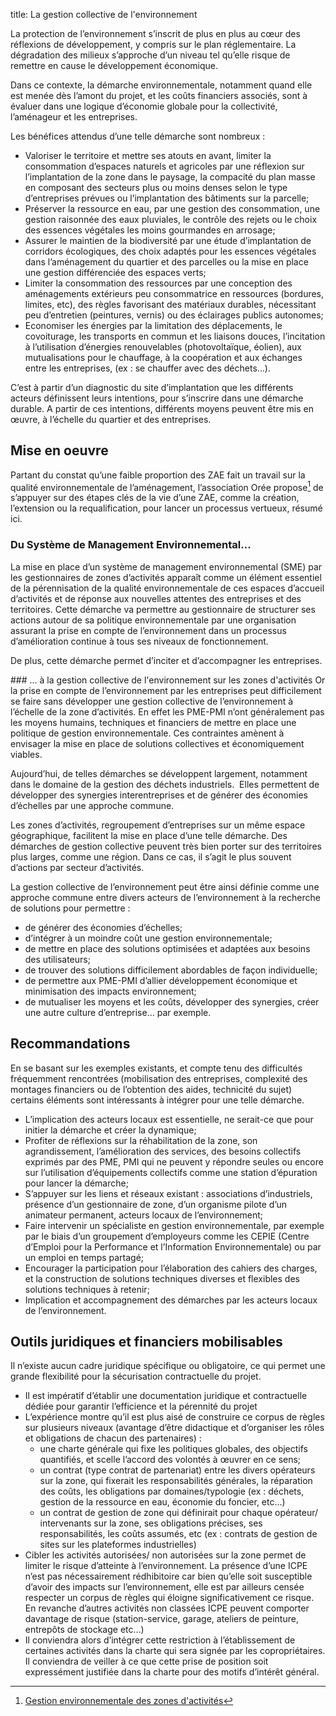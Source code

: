 title: La gestion collective de l'environnement

La protection de l’environnement s’inscrit de plus en plus au cœur des réflexions de développement, y compris sur le plan réglementaire. La dégradation des milieux s’approche d’un niveau tel qu’elle risque de remettre en cause le développement économique.

Dans ce contexte, la démarche environnementale, notamment quand elle est menée dès l’amont du projet, et les coûts financiers associés, sont à évaluer dans une logique d’économie globale pour la collectivité, l’aménageur et les entreprises.

Les bénéfices attendus d’une telle démarche sont nombreux :

* Valoriser le territoire et mettre ses atouts en avant, limiter la consommation d’espaces naturels et agricoles par une réflexion sur l’implantation de la zone dans le paysage, la compacité du plan masse en composant des secteurs plus ou moins denses selon le type d’entreprises prévues ou l’implantation des bâtiments sur la parcelle;
* Préserver la ressource en eau, par une gestion des consommation, une gestion raisonnée des eaux pluviales, le contrôle des rejets ou le choix des essences végétales les moins gourmandes en arrosage;
* Assurer le maintien de la biodiversité par une étude d’implantation de corridors écologiques, des choix adaptés pour les essences végétales dans l’aménagement du quartier et des parcelles ou la mise en place une gestion différenciée des espaces verts;
* Limiter la consommation des ressources par une conception des aménagements extérieurs peu consommatrice en ressources (bordures, limites, etc), des règles favorisant des matériaux durables, nécessitant peu d’entretien (peintures, vernis) ou des éclairages publics autonomes;
* Economiser les énergies par la limitation des déplacements, le covoiturage, les transports en commun et les liaisons douces, l’incitation à l’utilisation d’énergies renouvelables (photovoltaïque, éolien), aux mutualisations pour le chauffage, à la coopération et aux échanges entre les entreprises, (ex : se chauffer avec des déchets…).

C’est à partir d’un diagnostic du site d’implantation que les différents acteurs définissent leurs intentions, pour s’inscrire dans une démarche durable. A partir de ces intentions, différents moyens peuvent être mis en œuvre, à l’échelle du quartier et des entreprises.

## Mise en oeuvre

Partant du constat qu’une faible proportion des ZAE fait un travail sur la qualité environnementale de l’aménagement, l’association Orée propose[^oree] de s’appuyer sur des étapes clés de la vie d’une ZAE, comme la création, l’extension ou la requalification, pour lancer un processus vertueux, résumé ici.

### Du Système de Management Environnemental...
La mise en place d’un système de management environnemental (SME) par les gestionnaires de zones d’activités apparaît comme un élément essentiel de la pérennisation de la qualité environnementale de ces espaces d’accueil d’activités et de réponse aux nouvelles attentes des entreprises et des territoires. Cette démarche va permettre au gestionnaire de structurer ses actions autour de sa politique environnementale par une organisation assurant la prise en compte de l’environnement dans un processus d’amélioration continue à tous ses niveaux de fonctionnement.

De plus, cette démarche permet d’inciter et d’accompagner les entreprises.

### ... à la gestion collective de l'environnement sur les zones d'activités
Or la prise en compte de l’environnement par les entreprises peut difficilement se faire sans développer une gestion collective de l’environnement à l’échelle de la zone d’activités. En effet les PME-PMI n’ont généralement pas les moyens humains, techniques et financiers de mettre en place une politique de gestion environnementale. Ces contraintes amènent à envisager la mise en place de solutions collectives et économiquement viables.

Aujourd’hui, de telles démarches se développent largement, notamment dans le domaine de la gestion des déchets industriels.  Elles permettent de développer des synergies interentreprises et de générer des économies d’échelles par une approche commune.

Les zones d’activités, regroupement d’entreprises sur un même espace géographique, facilitent la mise en place d’une telle démarche. Des démarches de gestion collective peuvent très bien porter sur des territoires plus larges, comme une région. Dans ce cas, il s’agit le plus souvent d’actions par secteur d’activités.

La gestion collective de l’environnement peut être ainsi définie comme une approche commune entre divers acteurs de l’environnement à la recherche de solutions pour permettre :

* de générer des économies d’échelles;
* d’intégrer à un moindre coût une gestion environnementale; 
* de mettre en place des solutions optimisées et adaptées aux besoins des utilisateurs; 
* de trouver des solutions difficilement abordables de façon individuelle; 
* de permettre aux PME-PMI d’allier développement économique et minimisation des impacts environnement;
* de mutualiser les moyens et les coûts, développer des synergies, créer une autre culture d’entreprise… par exemple.

## Recommandations

En se basant sur les exemples existants, et compte tenu des difficultés fréquemment rencontrées (mobilisation des entreprises, complexité des montages financiers ou de l’obtention des aides, technicité du sujet) certains éléments sont intéressants à intégrer pour une telle démarche.

* L’implication des acteurs locaux est essentielle, ne serait-ce que pour initier la démarche et créer la dynamique;
* Profiter de réflexions sur la réhabilitation de la zone, son agrandissement, l’amélioration des services, des besoins collectifs exprimés par des PME, PMI qui ne peuvent y répondre seules ou encore sur l’utilisation d’équipements collectifs comme une station d’épuration pour lancer la démarche;
* S’appuyer sur les liens et réseaux existant : associations d’industriels, présence d’un gestionnaire de zone, d’un organisme pilote d’un animateur permanent, acteurs locaux de l’environnement;
* Faire intervenir un spécialiste en gestion environnementale, par exemple par le biais d’un groupement d’employeurs comme les CEPIE (Centre d’Emploi pour la Performance et l’Information Environnementale) ou par un emploi en temps partagé;
* Encourager la participation pour l’élaboration des cahiers des charges, et la construction de solutions techniques diverses et flexibles des solutions techniques à retenir;
* Implication et accompagnement des démarches par les acteurs locaux de l’environnement.

## Outils juridiques et financiers mobilisables
Il n’existe aucun cadre juridique spécifique ou obligatoire, ce qui permet une grande flexibilité pour la sécurisation contractuelle du projet.

* Il est impératif d’établir une documentation juridique et contractuelle dédiée pour garantir l’efficience et la pérennité du projet
* L’expérience montre qu’il est plus aisé de construire ce corpus de règles sur plusieurs niveaux (avantage d’être didactique et d’organiser les rôles et obligations de chacun des partenaires) :
    * une charte générale qui fixe les politiques globales, des objectifs quantifiés, et scelle l’accord des volontés à œuvrer en ce sens;
    * un contrat (type contrat de partenariat) entre les divers opérateurs sur la zone, qui fixerait les responsabilités générales, la réparation des coûts, les obligations par domaines/typologie (ex : déchets, gestion de la ressource en eau, économie du foncier, etc…)
    * un contrat de gestion de zone qui définirait pour chaque opérateur/ intervenants sur la zone, ses obligations précises, ses responsabilités, les coûts assumés, etc (ex : contrats de gestion de sites sur les plateformes industrielles)
* Cibler les activités autorisées/ non autorisées sur la zone permet de limiter le risque d’atteinte à l’environnement. La présence d’une ICPE n’est pas nécessairement rédhibitoire car bien qu’elle soit susceptible d’avoir des impacts sur l’environnement, elle est par ailleurs censée respecter un corpus de règles qui éloigne significativement ce risque. En revanche d’autres activités non classées ICPE peuvent comporter davantage de risque (station-service, garage, ateliers de peinture, entrepôts de stockage etc…)
* Il conviendra alors d’intégrer cette restriction à l’établissement de certaines activités dans la charte qui sera signée par les copropriétaires. Il conviendra de veiller à ce que cette prise de position soit expressément justifiée dans la charte pour des motifs d’intérêt général.

[^oree]: [Gestion environnementale des zones d'activités](http://www.oree.org/gestion-environnementale-ZAE.html)
